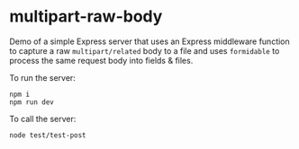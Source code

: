 # multipart-raw-body

Demo of a simple Express server that uses an Express middleware function to capture a raw `multipart/related` body to a file and uses `formidable` to process the same request body into fields & files.

To run the server:

```
npm i
npm run dev
```

To call the server:
```
node test/test-post
```
